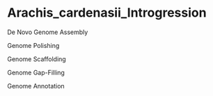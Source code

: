 # Arachis_cardenasii_Introgression

De Novo Genome Assembly

Genome Polishing 

Genome Scaffolding 

Genome Gap-Filling 

Genome Annotation 
